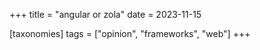 +++
title = "angular or zola"
date = 2023-11-15

[taxonomies]
tags = ["opinion", "frameworks", "web"]
+++